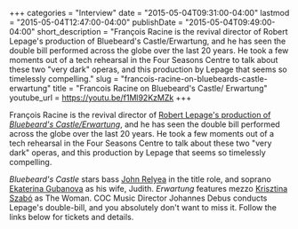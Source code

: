+++
categories = "Interview"
date = "2015-05-04T09:31:00-04:00"
lastmod = "2015-05-04T12:47:00-04:00"
publishDate = "2015-05-04T09:49:00-04:00"
short_description = "François Racine is the revival director of Robert Lepage's production of Bluebeard's Castle/Erwartung, and he has seen the double bill performed across the globe over the last 20 years. He took a few moments out of a tech rehearsal in the Four Seasons Centre to talk about these two \"very dark\" operas, and this production by Lepage that seems so timelessly compelling."
slug = "francois-racine-on-bluebeards-castle-erwartung"
title = "Francois Racine on Bluebeard&#039;s Castle/ Erwartung"
youtube_url = https://youtu.be/f1Ml92KzMZk
+++

François Racine is the revival director of [Robert Lepage's production of *Bluebeard's Castle/Erwartung*](http://www.coc.ca/PerformancesAndTickets/1415Season/BluebeardErwartung.aspx), and he has seen the double bill performed across the globe over the last 20 years. He took a few moments out of a tech rehearsal in the Four Seasons Centre to talk about these two "very dark" operas, and this production by Lepage that seems so timelessly compelling.

*Bluebeard's Castle* stars bass [John Relyea](http://www.johnrelyea.com/) in the title role, and soprano [Ekaterina Gubanova](https://twitter.com/gubanovamezzo) as his wife, Judith. *Erwartung* features mezzo [Krisztina Szabó](/talking-with-singers-krisztina-szabo/) as The Woman. COC Music Director Johannes Debus conducts Lepage's double-bill, and you absolutely don't want to miss it. Follow the links below for tickets and details.
